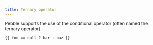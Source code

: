 ```yaml
---
title: Ternary operator
---
```


Pebble supports the use of the conditional operator (often named the ternary operator).
```twig
{{ foo == null ? bar : baz }}
```